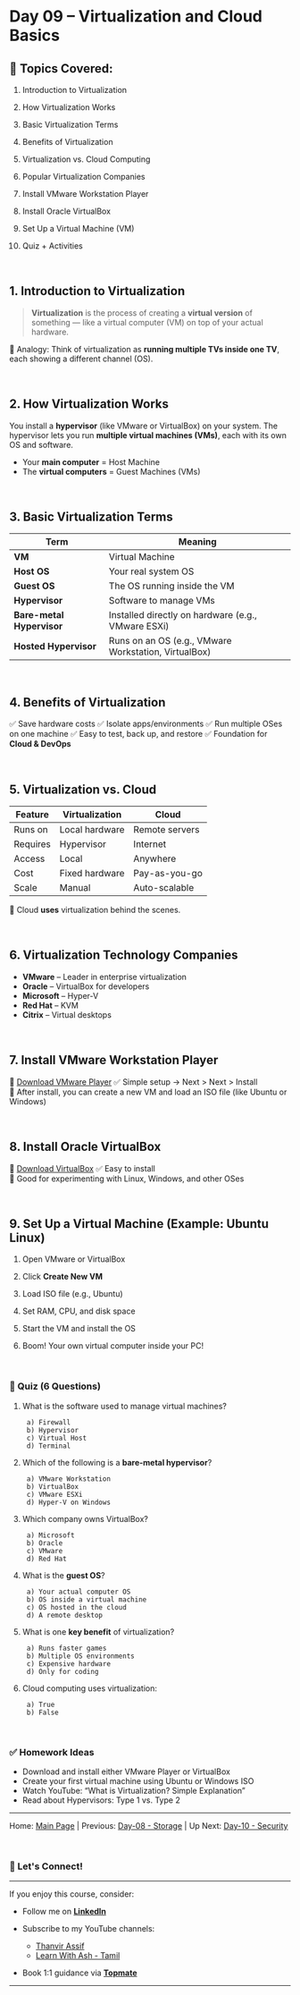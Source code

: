 # **Day 09 – Virtualization and Cloud Basics**

## 📌 Topics Covered:

1. Introduction to Virtualization

2. How Virtualization Works

3. Basic Virtualization Terms

4. Benefits of Virtualization

5. Virtualization vs. Cloud Computing

6. Popular Virtualization Companies

7. Install VMware Workstation Player

8. Install Oracle VirtualBox

9. Set Up a Virtual Machine (VM)

10. Quiz + Activities

<br>

## 1. Introduction to Virtualization

> **Virtualization** is the process of creating a **virtual version** of something — like a virtual computer (VM) on top of your actual hardware.

🧠 Analogy: Think of virtualization as **running multiple TVs inside one TV**, each showing a different channel (OS).

<br>

## 2. How Virtualization Works

You install a **hypervisor** (like VMware or VirtualBox) on your system. The hypervisor lets you run **multiple virtual machines (VMs)**, each with its own OS and software.

* Your **main computer** = Host Machine
* The **virtual computers** = Guest Machines (VMs)

<br>

## 3. Basic Virtualization Terms

| Term                      | Meaning                                              |
| ------------------------- | ---------------------------------------------------- |
| **VM**                    | Virtual Machine                                      |
| **Host OS**               | Your real system OS                                  |
| **Guest OS**              | The OS running inside the VM                         |
| **Hypervisor**            | Software to manage VMs                               |
| **Bare-metal Hypervisor** | Installed directly on hardware (e.g., VMware ESXi)   |
| **Hosted Hypervisor**     | Runs on an OS (e.g., VMware Workstation, VirtualBox) |

<br>

## 4. Benefits of Virtualization

✅ Save hardware costs
✅ Isolate apps/environments
✅ Run multiple OSes on one machine
✅ Easy to test, back up, and restore
✅ Foundation for **Cloud & DevOps**

<br>

## 5. Virtualization vs. Cloud

| Feature  | Virtualization | Cloud          |
| -------- | -------------- | -------------- |
| Runs on  | Local hardware | Remote servers |
| Requires | Hypervisor     | Internet       |
| Access   | Local          | Anywhere       |
| Cost     | Fixed hardware | Pay-as-you-go  |
| Scale    | Manual         | Auto-scalable  |

🧠 Cloud **uses** virtualization behind the scenes.

<br>

## 6. Virtualization Technology Companies

* **VMware** – Leader in enterprise virtualization
* **Oracle** – VirtualBox for developers
* **Microsoft** – Hyper-V
* **Red Hat** – KVM
* **Citrix** – Virtual desktops

<br>

## 7. Install VMware Workstation Player

🔧 [Download VMware Player](https://www.vmware.com/products/workstation-player.html)
✅ Simple setup → Next > Next > Install <br>
📍 After install, you can create a new VM and load an ISO file (like Ubuntu or Windows)

<br>

## 8. Install Oracle VirtualBox

🔧 [Download VirtualBox](https://www.virtualbox.org/wiki/Downloads)
✅ Easy to install <br>
📍 Good for experimenting with Linux, Windows, and other OSes

<br>

## 9. Set Up a Virtual Machine (Example: Ubuntu Linux)

1. Open VMware or VirtualBox

2. Click **Create New VM**

3. Load ISO file (e.g., Ubuntu)

4. Set RAM, CPU, and disk space

5. Start the VM and install the OS

6. Boom! Your own virtual computer inside your PC!


<br>

### 📝 Quiz (6 Questions)

1. What is the software used to manage virtual machines?

        a) Firewall
        b) Hypervisor
        c) Virtual Host
        d) Terminal

2. Which of the following is a **bare-metal hypervisor**?

        a) VMware Workstation
        b) VirtualBox
        c) VMware ESXi
        d) Hyper-V on Windows

3. Which company owns VirtualBox?

        a) Microsoft
        b) Oracle
        c) VMware
        d) Red Hat

4. What is the **guest OS**?

        a) Your actual computer OS
        b) OS inside a virtual machine
        c) OS hosted in the cloud
        d) A remote desktop

5. What is one **key benefit** of virtualization?

        a) Runs faster games
        b) Multiple OS environments
        c) Expensive hardware
        d) Only for coding

6. Cloud computing uses virtualization:

        a) True
        b) False

<br>

### ✅ Homework Ideas

* Download and install either VMware Player or VirtualBox
* Create your first virtual machine using Ubuntu or Windows ISO
* Watch YouTube: “What is Virtualization? Simple Explanation”
* Read about Hypervisors: Type 1 vs. Type 2

---
Home: [Main Page](/README.md) | Previous: [Day-08 - Storage](/Day-08.md) | Up Next: [Day-10 - Security](/Day-10.md)

<br>

### 🤝 Let's Connect!
---

If you enjoy this course, consider:
- Follow me on **[LinkedIn](https://www.linkedin.com/in/thanvir-assif-1b3435203/)**
- Subscribe to my YouTube channels:
        
    * [Thanvir Assif](https://www.youtube.com/@thanvirassif731) 
    * [Learn With Ash - Tamil](https://www.youtube.com/@learnwithashtamil7)

- Book 1:1 guidance via **[Topmate](https://topmate.io/thanvir_assif/)**

---